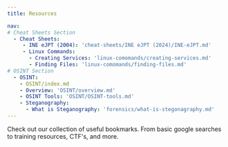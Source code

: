 ```yaml
---
title: Resources

nav:
# Cheat Sheets Section
  - Cheat Sheets:
     - INE eJPT (2004): 'cheat-sheets/INE eJPT (2024)/INE-eJPT.md'
     - Linux Commands:
       - Creating Services: 'linux-comomands/creating-services.md'
       - Finding Files: 'linux-comomands/finding-files.md'
# OSINT Section
  - OSINT:
    - OSINT/index.md
    - Overview: 'OSINT/overview.md'
    - OSINT Tools: 'OSINT/OSINT-tools.md'
    - Steganography:
      - What is Steganography: 'forensics/what-is-stegonagraphy.md'
---
```


Check out our collection of useful bookmarks. From basic google searches to training resources, CTF's, and more.

